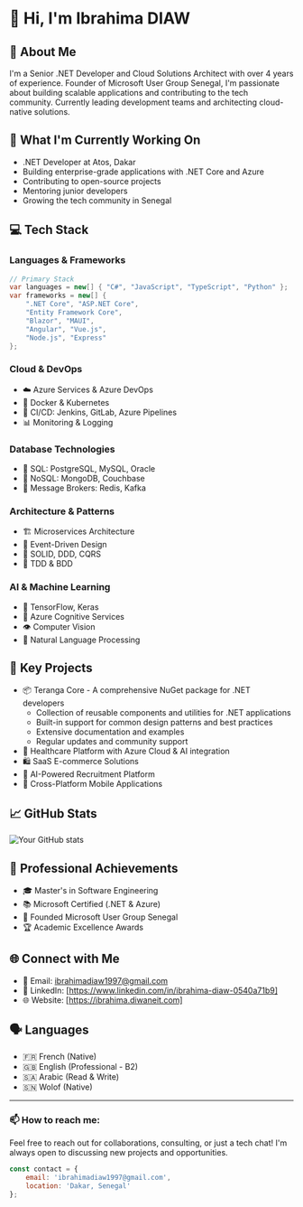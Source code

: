 # 👋 Hi, I'm Ibrahima DIAW

## 💫 About Me
I'm a Senior .NET Developer and Cloud Solutions Architect with over 4 years of experience. Founder of Microsoft User Group Senegal, I'm passionate about building scalable applications and contributing to the tech community. Currently leading development teams and architecting cloud-native solutions.

## 🚀 What I'm Currently Working On
- .NET Developer at Atos, Dakar
- Building enterprise-grade applications with .NET Core and Azure
- Contributing to open-source projects
- Mentoring junior developers
- Growing the tech community in Senegal

## 💻 Tech Stack
### Languages & Frameworks
```csharp
// Primary Stack
var languages = new[] { "C#", "JavaScript", "TypeScript", "Python" };
var frameworks = new[] { 
    ".NET Core", "ASP.NET Core", 
    "Entity Framework Core", 
    "Blazor", "MAUI", 
    "Angular", "Vue.js", 
    "Node.js", "Express" 
};
```

### Cloud & DevOps
- ☁️ Azure Services & Azure DevOps
- 🐳 Docker & Kubernetes
- 🔄 CI/CD: Jenkins, GitLab, Azure Pipelines
- 📊 Monitoring & Logging

### Database Technologies
- 💾 SQL: PostgreSQL, MySQL, Oracle
- 🔄 NoSQL: MongoDB, Couchbase
- 📡 Message Brokers: Redis, Kafka

### Architecture & Patterns
- 🏗️ Microservices Architecture
- 🔄 Event-Driven Design
- 📐 SOLID, DDD, CQRS
- 🧪 TDD & BDD

### AI & Machine Learning
- 🤖 TensorFlow, Keras
- 🧠 Azure Cognitive Services
- 👁️ Computer Vision
- 📝 Natural Language Processing

## 🎯 Key Projects
- 📦 Teranga Core - A comprehensive NuGet package for .NET developers
  - Collection of reusable components and utilities for .NET applications
  - Built-in support for common design patterns and best practices
  - Extensive documentation and examples
  - Regular updates and community support
- 🏥 Healthcare Platform with Azure Cloud & AI integration
- 🛍️ SaaS E-commerce Solutions
- 🤖 AI-Powered Recruitment Platform
- 📱 Cross-Platform Mobile Applications

## 📈 GitHub Stats
![Your GitHub stats](https://github-readme-stats.vercel.app/api?username=IbrahimaDiaw&show_icons=true&theme=radical)

## 🌟 Professional Achievements
- 🎓 Master's in Software Engineering
- 📚 Microsoft Certified (.NET & Azure)
- 👥 Founded Microsoft User Group Senegal
- 🏆 Academic Excellence Awards

## 🌐 Connect with Me
- 📧 Email: ibrahimadiaw1997@gmail.com
- 🔗 LinkedIn: [https://www.linkedin.com/in/ibrahima-diaw-0540a71b9]
- 🌐 Website: [https://ibrahima.diwaneit.com]

## 🗣️ Languages
- 🇫🇷 French (Native)
- 🇬🇧 English (Professional - B2)
- 🇸🇦 Arabic (Read & Write)
- 🇸🇳 Wolof (Native)

---

### 📫 How to reach me: 
Feel free to reach out for collaborations, consulting, or just a tech chat! I'm always open to discussing new projects and opportunities.

```javascript
const contact = {
    email: 'ibrahimadiaw1997@gmail.com',
    location: 'Dakar, Senegal'
};
```
